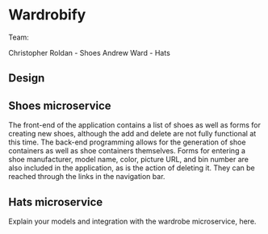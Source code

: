# Wardrobify

Team:

Christopher Roldan - Shoes
Andrew Ward - Hats

## Design

## Shoes microservice

The front-end of the application contains a list of shoes as well as forms for creating new shoes, although the add and delete are not fully functional at this time. The back-end programming allows for the generation of shoe containers as well as shoe containers themselves. Forms for entering a shoe manufacturer, model name, color, picture URL, and bin number are also included in the application, as is the action of deleting it. They can be reached through the links in the navigation bar.

## Hats microservice

Explain your models and integration with the wardrobe
microservice, here.
